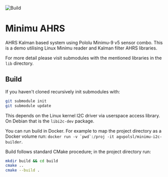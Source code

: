 ![Build](https://github.com/agv-polsl/minimu-ahrs/workflows/Build/badge.svg)

# Minimu AHRS

AHRS Kalman based system using Pololu Minimu-9 v5 sensor combo.
This is a demo utilising Linux Minimu reader and Kalman filter AHRS libraries.

For more detail please visit submodules with the mentioned libraries in the
`lib` directory.

## Build

If you haven't cloned recursively init submodules with:

```sh
git submodule init
git submodule update
```

This depends on the Linux kernel I2C driver via userspace access library.
On Debian that is the `libi2c-dev` package.

You can run build in Docker.
For example to map the project directory as a Docker volume run:
```docker run -v `pwd`:/proj -it agvpolsl/minimu-i2c-builder```.

Build follows standard CMake procedure; in the project directory run:

```sh
mkdir build && cd build
cmake ..
cmake --build .
```
